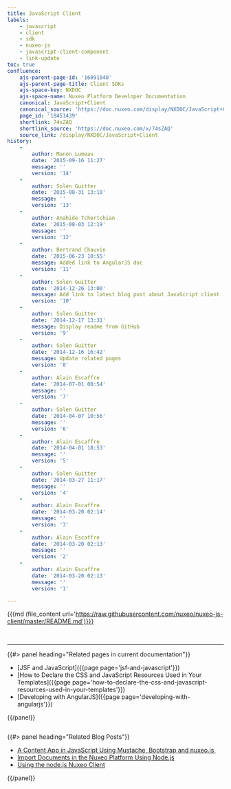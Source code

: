 ```yaml
---
title: JavaScript Client
labels:
    - javascript
    - client
    - sdk
    - nuxeo-js
    - javascript-client-component
    - link-update
toc: true
confluence:
    ajs-parent-page-id: '16091040'
    ajs-parent-page-title: Client SDKs
    ajs-space-key: NXDOC
    ajs-space-name: Nuxeo Platform Developer Documentation
    canonical: JavaScript+Client
    canonical_source: 'https://doc.nuxeo.com/display/NXDOC/JavaScript+Client'
    page_id: '18451439'
    shortlink: 74sZAQ
    shortlink_source: 'https://doc.nuxeo.com/x/74sZAQ'
    source_link: /display/NXDOC/JavaScript+Client
history:
    - 
        author: Manon Lumeau
        date: '2015-09-16 11:27'
        message: ''
        version: '14'
    - 
        author: Solen Guitter
        date: '2015-08-31 13:18'
        message: ''
        version: '13'
    - 
        author: Anahide Tchertchian
        date: '2015-08-03 12:19'
        message: ''
        version: '12'
    - 
        author: Bertrand Chauvin
        date: '2015-06-23 10:55'
        message: Added link to AngularJS doc
        version: '11'
    - 
        author: Solen Guitter
        date: '2014-12-26 13:00'
        message: Add link to latest blog post about JavaScript client
        version: '10'
    - 
        author: Solen Guitter
        date: '2014-12-17 13:31'
        message: Display readme from GitHub
        version: '9'
    - 
        author: Solen Guitter
        date: '2014-12-16 16:42'
        message: Update related pages
        version: '8'
    - 
        author: Alain Escaffre
        date: '2014-07-01 00:54'
        message: ''
        version: '7'
    - 
        author: Solen Guitter
        date: '2014-04-07 10:56'
        message: ''
        version: '6'
    - 
        author: Alain Escaffre
        date: '2014-04-01 18:53'
        message: ''
        version: '5'
    - 
        author: Solen Guitter
        date: '2014-03-27 11:17'
        message: ''
        version: '4'
    - 
        author: Alain Escaffre
        date: '2014-03-20 02:14'
        message: ''
        version: '3'
    - 
        author: Alain Escaffre
        date: '2014-03-20 02:13'
        message: ''
        version: '2'
    - 
        author: Alain Escaffre
        date: '2014-03-20 02:13'
        message: ''
        version: '1'

---
```

{{{md (file_content url='https://raw.githubusercontent.com/nuxeo/nuxeo-js-client/master/README.md')}}}

&nbsp;

* * *

<div class="row" data-equalizer="" data-equalize-on="medium">

<div class="column medium-6">{{#> panel heading="Related pages in current documentation"}}

*   [JSF and JavaScript]({{page page='jsf-and-javascript'}})
*   [How to Declare the CSS and JavaScript Resources Used in Your Templates]({{page page='how-to-declare-the-css-and-javascript-resources-used-in-your-templates'}})
*   [Developing with AngularJS]({{page page='developing-with-angularjs'}})

{{/panel}}</div>

<div class="column medium-6">{{#> panel heading="Related Blog Posts"}}

*   [A Content App in JavaScript Using Mustache, Bootstrap and nuxeo.js&nbsp;](http://www.nuxeo.com/blog/developping-content-application-mustachejs-bootstrap-nuxeojs/)
*   [Import Documents in the Nuxeo Platform Using Node.js](http://www.nuxeo.com/blog/import-documents-nuxeo-platform-using-node-js/)
*   [Using the node.js Nuxeo Client](http://www.nuxeo.com/blog/nodejs-nuxeo-client/)

{{/panel}}</div>

</div>